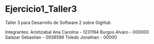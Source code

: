 # Ejercicio1_Taller3
Taller 3 para Desarrollo de Software 2 sobre GigHub

Integrantes:
Aristizabal Ana Carolina - 1231194
Burgos Alvaro - 000000
Salazar Sebastian - 0938596
Toledo Jonathan - 00000
